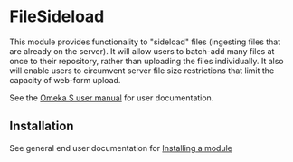 # FileSideload

This module provides functionality to "sideload" files (ingesting files that are already on the server). It will allow users to batch-add many files at once to their repository, rather than uploading the files individually. It also will enable users to circumvent server file size restrictions that limit the capacity of web-form upload.

See the [Omeka S user manual](http://omeka.org/s/docs/user-manual/modules/filesideload/) for user documentation.

## Installation

See general end user documentation for [Installing a module](http://omeka.org/s/docs/user-manual/modules/#installing-modules)
